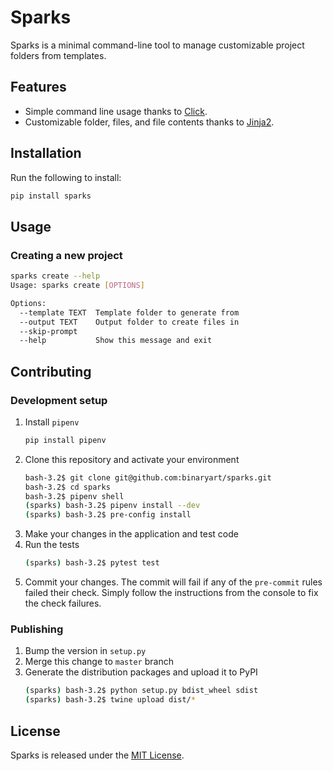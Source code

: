 # Sparks
<!-- insert badges here -->
Sparks is a minimal command-line tool to manage customizable project folders from templates.

## Features
* Simple command line usage thanks to [Click](https://click.palletsprojects.com).
* Customizable folder, files, and file contents thanks to [Jinja2](http://jinja.pocoo.org).

<!--
## Table of Contents
Optionally, include a table of contents in order to allow other people to quickly navigate especially long or detailed READMEs.
-->
## Installation
Run the following to install:
```bash
pip install sparks
```

## Usage

### Creating a new project
```bash
sparks create --help
Usage: sparks create [OPTIONS]

Options:
  --template TEXT  Template folder to generate from
  --output TEXT    Output folder to create files in
  --skip-prompt
  --help           Show this message and exit
```


## Contributing

### Development setup
1. Install `pipenv`
	```bash
	pip install pipenv
	```
2. Clone this repository and activate your environment
	```bash
	bash-3.2$ git clone git@github.com:binaryart/sparks.git
	bash-3.2$ cd sparks
	bash-3.2$ pipenv shell
	(sparks) bash-3.2$ pipenv install --dev
	(sparks) bash-3.2$ pre-config install
	```
3. Make your changes in the application and test code
4. Run the tests
	```bash
	(sparks) bash-3.2$ pytest test
	```
5. Commit your changes. The commit will fail if any of the `pre-commit` rules failed their check. Simply follow the instructions from the console to fix the check failures.

### Publishing
1. Bump the version in `setup.py`
2. Merge this change to `master` branch
3. Generate the distribution packages and upload it to PyPI
	```bash
	(sparks) bash-3.2$ python setup.py bdist_wheel sdist
	(sparks) bash-3.2$ twine upload dist/*
	```

<!--
## Credits
Include a section for credits in order to highlight and link to the authors of your project.
-->

## License
Sparks is released under the [MIT License](https://opensource.org/licenses/MIT).

